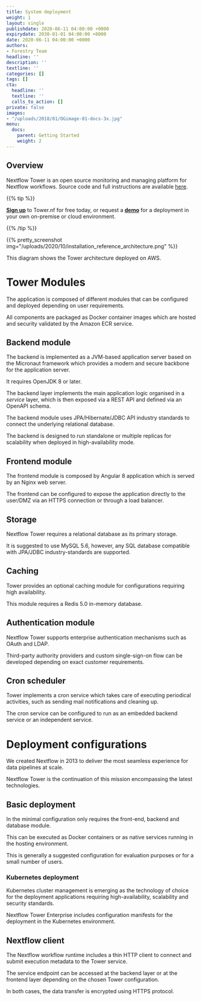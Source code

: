 ```yaml
---
title: System deployment
weight: 1
layout: single
publishdate: 2020-06-11 04:00:00 +0000
expirydate: 2030-01-01 04:00:00 +0000
date: 2020-06-11 04:00:00 +0000
authors:
- Forestry Team
headline: ''
description: ''
textline: ''
categories: []
tags: []
cta:
  headline: ''
  textline: ''
  calls_to_action: []
private: false
images:
- "/uploads/2018/01/OGimage-01-docs-3x.jpg"
menu:
  docs:
    parent: Getting Started
    weight: 2
---
```


## Overview

Nextflow Tower is an open source monitoring and managing platform for Nextflow workflows. Source code and full instructions are available [here](https://github.com/seqeralabs/nf-tower).


{{% tip %}}

[**Sign up**](https://tower.nf "Nextflow Tower") to Tower.nf for free today, or request a [**demo**](https://seqera.io/demo "Nextflow Tower Demo") for a deployment in your own on-premise or cloud environment.

{{% /tip %}}

{{% pretty_screenshot img="/uploads/2020/10/installation_reference_architecture.png" %}}

This diagram shows the Tower architecture deployed on AWS.


# Tower Modules

The application is composed of different modules that can be configured and deployed depending on user requirements.

All components are packaged as Docker container images which are hosted and security validated by the Amazon ECR service.  

## Backend module

The backend is implemented as a JVM-based application server based on the Micronaut framework which provides a modern and secure backbone for the application server.

It requires OpenJDK 8 or later.

The backend layer implements the main application logic organised in a *service* layer, which is then exposed via a REST API and defined via an OpenAPI schema.

The backend module uses JPA/Hibernate/JDBC API industry standards to connect the underlying relational database.

The backend is designed to run standalone or multiple replicas for scalability when deployed in high-availability mode.  

## Frontend module

The frontend module is composed by Angular 8 application which is served by an Nginx web server.

The frontend can be configured to expose the application directly to the user/DMZ via an HTTPS connection or through a load balancer.

## Storage

Nextflow Tower requires a relational database as its primary storage.

It is suggested to use MySQL 5.6, however, any SQL database compatible with JPA/JDBC industry-standards are supported.   

## Caching

Tower provides an optional caching module for configurations requiring high availability.

This module requires a Redis 5.0 in-memory database.

## Authentication module

Nextflow Tower supports enterprise authentication mechanisms such as OAuth and LDAP.

Third-party authority providers and custom single-sign-on flow can be developed depending on exact customer requirements.     

## Cron scheduler

Tower implements a cron service which takes care of executing periodical activities, such as sending mail notifications and cleaning up.

The cron service can be configured to run as an embedded backend service or an independent service.


# Deployment configurations

We created Nextflow in 2013 to deliver the most seamless experience for data pipelines at scale.

Nextflow Tower is the continuation of this mission encompassing the latest technologies.

## Basic deployment

In the minimal configuration only requires the front-end, backend and database module.

This can be executed as Docker containers or as native services running in the hosting environment.

This is generally a suggested configuration for evaluation purposes or for a small number of users.

### Kubernetes deployment

Kubernetes cluster management is emerging as the technology of choice for the deployment applications requiring high-availability, scalability and security standards.

Nextflow Tower Enterprise includes configuration manifests for the deployment in the Kubernetes environment.

## Nextflow client

The Nextflow workflow runtime includes a thin HTTP client to connect and submit execution metadata to the Tower service.

The service endpoint can be accessed at the backend layer or at the frontend layer depending on the chosen Tower configuration.

In both cases, the data transfer is encrypted using HTTPS protocol.  
